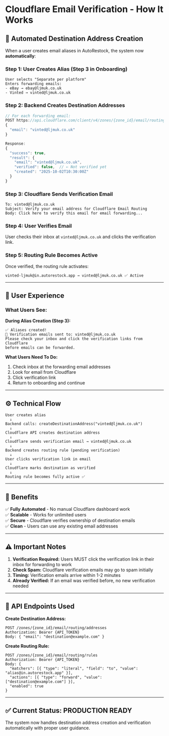 # Cloudflare Email Verification - How It Works

## 🔄 Automated Destination Address Creation

When a user creates email aliases in AutoRestock, the system now **automatically**:

### Step 1: User Creates Alias (Step 3 in Onboarding)
```
User selects "Separate per platform"
Enters forwarding emails:
- eBay → ebay@ljmuk.co.uk
- Vinted → vinted@ljmuk.co.uk
```

### Step 2: Backend Creates Destination Addresses
```javascript
// For each forwarding email:
POST https://api.cloudflare.com/client/v4/zones/{zone_id}/email/routing/addresses
{
  "email": "vinted@ljmuk.co.uk"
}

Response:
{
  "success": true,
  "result": {
    "email": "vinted@ljmuk.co.uk",
    "verified": false,  // ← Not verified yet
    "created": "2025-10-02T10:30:00Z"
  }
}
```

### Step 3: Cloudflare Sends Verification Email
```
To: vinted@ljmuk.co.uk
Subject: Verify your email address for Cloudflare Email Routing
Body: Click here to verify this email for email forwarding...
```

### Step 4: User Verifies Email
User checks their inbox at `vinted@ljmuk.co.uk` and clicks the verification link.

### Step 5: Routing Rule Becomes Active
Once verified, the routing rule activates:
```
vinted-ljmuk@in.autorestock.app → vinted@ljmuk.co.uk ✅ Active
```

---

## 📧 User Experience

### What Users See:

**During Alias Creation (Step 3):**
```
✅ Aliases created! 
📧 Verification emails sent to: vinted@ljmuk.co.uk
Please check your inbox and click the verification links from Cloudflare 
before emails can be forwarded.
```

**What Users Need To Do:**
1. Check inbox at the forwarding email addresses
2. Look for email from Cloudflare
3. Click verification link
4. Return to onboarding and continue

---

## ⚙️ Technical Flow

```
User creates alias
  ↓
Backend calls: createDestinationAddress("vinted@ljmuk.co.uk")
  ↓
Cloudflare API creates destination address
  ↓
Cloudflare sends verification email → vinted@ljmuk.co.uk
  ↓
Backend creates routing rule (pending verification)
  ↓
User clicks verification link in email
  ↓
Cloudflare marks destination as verified
  ↓
Routing rule becomes fully active ✅
```

---

## 🎯 Benefits

✅ **Fully Automated** - No manual Cloudflare dashboard work  
✅ **Scalable** - Works for unlimited users  
✅ **Secure** - Cloudflare verifies ownership of destination emails  
✅ **Clean** - Users can use any existing email addresses  

---

## ⚠️ Important Notes

1. **Verification Required:** Users MUST click the verification link in their inbox for forwarding to work
2. **Check Spam:** Cloudflare verification emails may go to spam initially
3. **Timing:** Verification emails arrive within 1-2 minutes
4. **Already Verified:** If an email was verified before, no new verification needed

---

## 🔧 API Endpoints Used

**Create Destination Address:**
```
POST /zones/{zone_id}/email/routing/addresses
Authorization: Bearer {API_TOKEN}
Body: { "email": "destination@example.com" }
```

**Create Routing Rule:**
```
POST /zones/{zone_id}/email/routing/rules
Authorization: Bearer {API_TOKEN}
Body: {
  "matchers": [{ "type": "literal", "field": "to", "value": "alias@in.autorestock.app" }],
  "actions": [{ "type": "forward", "value": ["destination@example.com"] }],
  "enabled": true
}
```

---

## ✅ Current Status: PRODUCTION READY

The system now handles destination address creation and verification automatically with proper user guidance.








